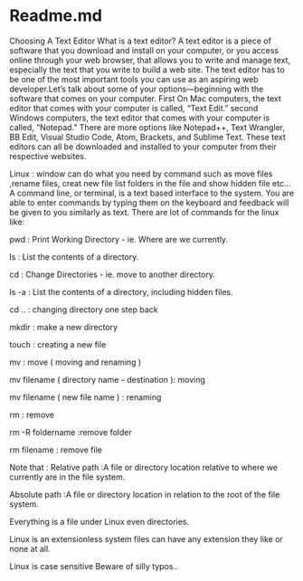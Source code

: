 # Readme.md
Choosing A Text Editor
What is a text editor?
A text editor is a piece of software that you download and install on your computer, or you access online through your web browser, that allows you to write and manage text, especially the text that you write to build a web site. The text editor has to be one of the most important tools you can use as an aspiring web developer.Let’s talk about
some of your options—beginning with the software that comes on your computer.
First On Mac computers, the text editor that comes with your computer is called,
“Text Edit.” 
second Windows computers, the text editor that comes with
your computer is called, “Notepad.”
There are more options like Notepad++, Text Wrangler, BB Edit, Visual Studio Code, Atom, Brackets, and Sublime Text. These text editors can all be downloaded and installed to your computer from their respective websites.

Linux : window can do what you need by command such as move files ,rename files, creat new file list folders in the file and show hidden file etc...
A command line, or terminal, is a text based interface to the system. You are able to enter commands by typing them on the keyboard and feedback will be given to you similarly as text.
There are lot of commands for the linux like:

pwd : Print Working Directory - ie. Where are we currently.

ls : List the contents of a directory.

cd : Change Directories - ie. move to another directory.

ls -a : List the contents of a directory, including hidden files.

cd .. : changing directory one step back

mkdir : make a new directory

touch : creating a new file

mv : move ( moving and renaming )

mv filename ( directory name - destination ): moving

mv filename ( new file name ) : renaming

rm : remove

rm -R foldername :remove folder

rm filename : remove file

Note that :
Relative path :A file or directory location relative to where we currently are in the file system.

Absolute path :A file or directory location in relation to the root of the file system.

Everything is a file under Linux even directories.

Linux is an extensionless system files can have any extension they like or none at all.

Linux is case sensitive Beware of silly typos..


